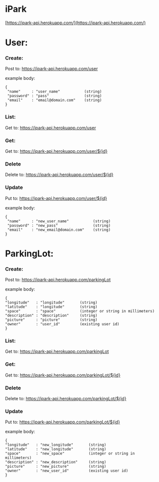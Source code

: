 # iPark
[https://ipark-api.herokuapp.com/](https://ipark-api.herokuapp.com/)

# User:

###  Create:

Post to: https://ipark-api.herokuapp.com/user

example body:

```
{
 "name"     : "user_name"           (string)
 "password" : "pass"                (string)
 "email"    : "email@domain.com"    (string)
}  
```

### List:

Get to: https://ipark-api.herokuapp.com/user

### Get:

Get to: https://ipark-api.herokuapp.com/user/${id}

### Delete

Delete to: https://ipark-api.herokuapp.com/user/${id}

### Update

Put to: https://ipark-api.herokuapp.com/user/${id}

example body:

```
{
 "name"     : "new_user_name"           (string)
 "password" : "new_pass"                (string)
 "email"    : "new_email@domain.com"    (string)
}  
```

# ParkingLot:

###  Create:

Post to: https://ipark-api.herokuapp.com/parkingLot

example body:

```
{
"longitude"   : "longitude"       (string)
"latitude"    : "longitude"       (string)
"space"       : "space"           (integer or string in millimeters)
"description" : "description"     (string)
"picture"     : "picture"         (string)
"owner"       : "user_id"         (existing user id)
}
```

### List:

Get to: https://ipark-api.herokuapp.com/parkingLot

### Get:

Get to: https://ipark-api.herokuapp.com/parkingLot/${id}

### Delete

Delete to: https://ipark-api.herokuapp.com/parkingLot/${id}

### Update

Put to: https://ipark-api.herokuapp.com/parkingLot/${id}

example body:

```
{
"longitude"   : "new_longitude"       (string)
"latitude"    : "new_longitude"       (string)
"space"       : "new_space"           (integer or string in millimeters)
"description" : "new_description"     (string)
"picture"     : "new_picture"         (string)
"owner"       : "new_user_id"         (existing user id)
}
```
